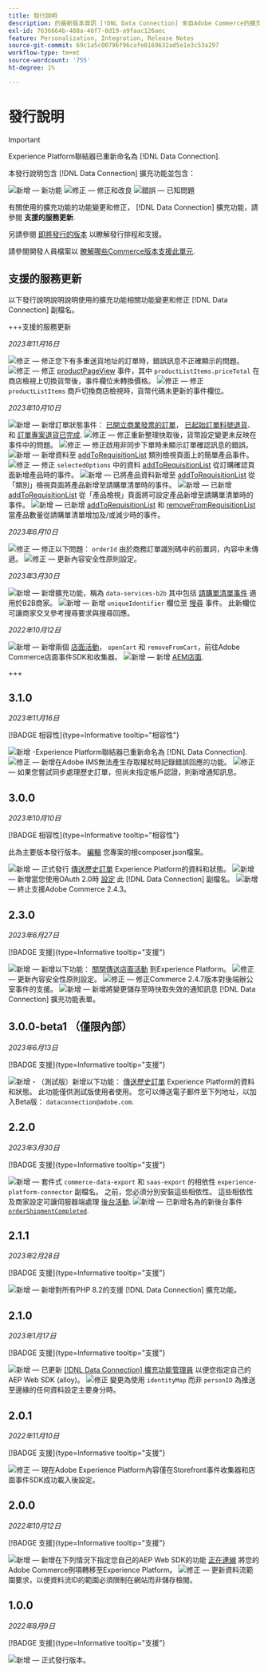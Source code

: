 ```yaml
---
title: 發行說明
description: 的最新版本資訊 [!DNL Data Connection] 來自Adobe Commerce的擴充功能。
exl-id: 7636664b-488a-46f7-8d19-a9faac126aec
feature: Personalization, Integration, Release Notes
source-git-commit: 69c1a5c00796f96cafe0169632ad5e1e3c53a297
workflow-type: tm+mt
source-wordcount: '755'
ht-degree: 1%

---
```


# 發行說明

>[!IMPORTANT]
>
>Experience Platform聯結器已重新命名為 [!DNL Data Connection].

本發行說明包含 [!DNL Data Connection] 擴充功能並包含：

![新增](../assets/new.svg)  — 新功能
![修正](../assets/fix.svg)  — 修正和改良
![錯誤](../assets/bug.svg)  — 已知問題

有關使用的擴充功能的功能變更和修正， [!DNL Data Connection] 擴充功能，請參閱 **支援的服務更新**.

另請參閱 [即將發行的版本](https://experienceleague.adobe.com/docs/commerce-operations/release/planning/schedule.html) 以瞭解發行排程和支援。

請參閱開發人員檔案以 [瞭解哪些Commerce版本支援此單元](https://experienceleague.adobe.com/docs/commerce-operations/release/product-availability.html).

## 支援的服務更新

以下發行說明說明說明使用的擴充功能相關功能變更和修正 [!DNL Data Connection] 副檔名。

+++支援的服務更新

_2023年11月16日_

![修正](../assets/fix.svg)  — 修正您下有多重送貨地址的訂單時，錯誤訊息不正確顯示的問題。
![修正](../assets/fix.svg)  — 修正 [productPageView](events.md#productpageview) 事件，其中 `productListItems.priceTotal` 在商店檢視上切換貨幣後，事件欄位未轉換價格。
![修正](../assets/fix.svg)  — 修正 `productListItems` 商戶切換商店檢視時，貨幣代碼未更新的事件欄位。

_2023年10月10日_

![新增](../assets/new.svg)  — 新增訂單狀態事件： [已開立商業發票的訂單](events.md#orderinvoiced)， [已起始訂單料號退貨](events.md#orderitemsreturninitiated)、和 [訂單專案退貨已完成](events.md#orderitemreturncompleted).
![修正](../assets/fix.svg)  — 修正重新整理快取後，貨幣設定變更未反映在事件中的問題。
![修正](../assets/fix.svg)  — 修正啟用非同步下單時未顯示訂單確認訊息的錯誤。
![新增](../assets/new.svg)  — 新增資料至 [addToRequisitionList](events.md#addtorequisitionlist) 類別檢視頁面上的簡單產品事件。
![修正](../assets/fix.svg)  — 修正 `selectedOptions` 中的資料 [addToRequisitionList](events.md#addtorequisitionlist) 從訂購確認頁面新增產品時的事件。
![新增](../assets/new.svg)  — 已將產品資料新增至 [addToRequisitionList](events.md#addtorequisitionlist) 從「類別」檢視頁面將產品新增至請購單清單時的事件。
![新增](../assets/new.svg)  — 已新增 [addToRequisitionList](events.md#addtorequisitionlist) 從「產品檢視」頁面將可設定產品新增至請購單清單時的事件。
![新增](../assets/new.svg)  — 已新增 [addToRequisitionList](events.md#addtorequisitionlist) 和 [removeFromRequisitionList](events.md#removefromrequisitionlist) 當產品數量從請購單清單增加及/或減少時的事件。

_2023年6月10日_

![修正](../assets/fix.svg)  — 修正以下問題： `orderId` 由於商務訂單識別碼中的前置詞，內容中未傳遞。
![修正](../assets/fix.svg)  — 更新內容安全性原則設定。

_2023年3月30日_

![新增](../assets/new.svg)  — 新增擴充功能，稱為 `data-services-b2b` 其中包括 [請購單清單事件](events.md#b2b-events) 適用於B2B商家。
![新增](../assets/new.svg)  — 新增 `uniqueIdentifier` 欄位至 [搜尋](events.md#search-events) 事件。 此新欄位可讓商家交叉參考搜尋要求與搜尋回應。

_2022年10月12日_

![新增](../assets/new.svg)  — 新增兩個 [店面活動](events.md)， `openCart` 和 `removeFromCart`，前往Adobe Commerce店面事件SDK和收集器。
![新增](../assets/new.svg)  — 新增 [AEM店面](overview.md#aem-support).

+++

## 3.1.0

_2023年11月16日_

[!BADGE 相容性]{type=Informative tooltip="相容性"}

![新增](../assets/new.svg) -Experience Platform聯結器已重新命名為 [!DNL Data Connection].
![修正](../assets/new.svg)  — 新增在Adobe IMS無法產生存取權杖時記錄錯誤回應的功能。
![修正](../assets/new.svg)  — 如果您嘗試同步處理歷史訂單，但尚未指定帳戶認證，則新增通知訊息。

## 3.0.0

_2023年10月10日_

[!BADGE 相容性]{type=Informative tooltip="相容性"}

此為主要版本發行版本。 [編輯](install.md#update-the-data-connection) 您專案的根composer.json檔案。

![新增](../assets/new.svg)  — 正式發行 [傳送歷史訂單](connect-data.md#send-historical-order-data) Experience Platform的資料和狀態。
![新增](../assets/new.svg)  — 新增當您使用OAuth 2.0時 [設定](connect-data.md#connect-commerce-data-to-adobe-experience-platform) 此 [!DNL Data Connection] 副檔名。
![新增](../assets/new.svg)  — 終止支援Adobe Commerce 2.4.3。

## 2.3.0

_2023年6月27日_

[!BADGE 支援]{type=Informative tooltip="支援"}

![新增](../assets/new.svg)  — 新增以下功能： [關閉傳送店面活動](connect-data.md#data-collection) 到Experience Platform。
![修正](../assets/fix.svg)  — 更新內容安全性原則設定。
![修正](../assets/fix.svg)  — 修正Commerce 2.4.7版本對後端辦公室事件的支援。
![新增](../assets/new.svg)  — 新增將變更儲存至時快取失效的通知訊息 [!DNL Data Connection] 擴充功能表單。


## 3.0.0-beta1 （僅限內部）

_2023年6月13日_

[!BADGE 支援]{type=Informative tooltip="支援"}

![新增](../assets/new.svg) - （測試版）新增以下功能： [傳送歷史訂單](connect-data.md#beta-send-historical-order-data) Experience Platform的資料和狀態。 此功能僅供測試版使用者使用。 您可以傳送電子郵件至下列地址，以加入Beta版： `dataconnection@adobe.com`.

## 2.2.0

_2023年3月30日_

[!BADGE 支援]{type=Informative tooltip="支援"}

![新增](../assets/new.svg)  — 套件式 `commerce-data-export` 和 `saas-export` 的相依性 `experience-platform-connector` 副檔名。 之前，您必須分別安裝這些相依性。 這些相依性及商家設定可讓伺服器端處理 [後台活動](events.md#back-office-events).
![新增](../assets/new.svg)  — 已新增名為的新後台事件 [`orderShipmentCompleted`](events.md#ordershipmentcompleted).

## 2.1.1

_2023年2月28日_

[!BADGE 支援]{type=Informative tooltip="支援"}

![新增](../assets/new.svg)  — 新增對所有PHP 8.2的支援 [!DNL Data Connection] 擴充功能。

## 2.1.0

_2023年1月17日_

[!BADGE 支援]{type=Informative tooltip="支援"}

![新增](../assets/new.svg)  — 已更新 [[!DNL Data Connection] 擴充功能管理員](connect-data.md) 以便您指定自己的AEP Web SDK (alloy)。
![修正](../assets/fix.svg) 變更為使用 `identityMap` 而非 `personID` 為推送至邊緣的任何資料設定主要身分時。

## 2.0.1

_2022年11月10日_

[!BADGE 支援]{type=Informative tooltip="支援"}

![修正](../assets/fix.svg)  — 現在Adobe Experience Platform內容僅在Storefront事件收集器和店面事件SDK成功載入後設定。

## 2.0.0

_2022年10月12日_

[!BADGE 支援]{type=Informative tooltip="支援"}

![新增](../assets/new.svg)  — 新增在下列情況下指定您自己的AEP Web SDK的功能 [正在連線](connect-data.md) 將您的Adobe Commerce例項轉移至Experience Platform。
![修正](../assets/fix.svg)  — 更新資料流範圍要求，以便資料流ID的範圍必須限制在網站而非儲存檢閱。

## 1.0.0

_2022年8月9日_

[!BADGE 支援]{type=Informative tooltip="支援"}

![新增](../assets/new.svg)  — 正式發行版本。
